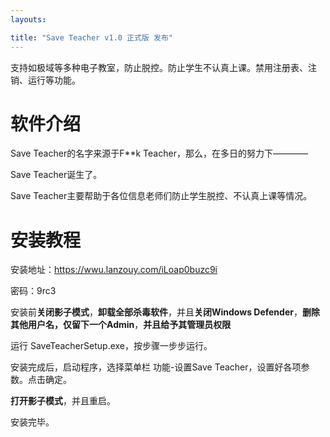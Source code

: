 ```yaml
---
layouts: 

title: "Save Teacher v1.0 正式版 发布"
---
```


支持如极域等多种电子教室，防止脱控。防止学生不认真上课。禁用注册表、注销、运行等功能。

# 软件介绍

Save Teacher的名字来源于F\*\*k Teacher，那么，在多日的努力下————

Save Teacher诞生了。

Save Teacher主要帮助于各位信息老师们防止学生脱控、不认真上课等情况。

# 安装教程

安装地址：https://wwu.lanzouy.com/iLoap0buzc9i

密码：9rc3

安装前**关闭影子模式**，**卸载全部杀毒软件**，并且**关闭Windows Defender**，**删除其他用户名，仅留下一个Admin**，**并且给予其管理员权限**

运行 SaveTeacherSetup.exe，按步骤一步步运行。

安装完成后，启动程序，选择菜单栏 功能-设置Save Teacher，设置好各项参数。点击确定。

**打开影子模式**，并且重启。

安装完毕。
